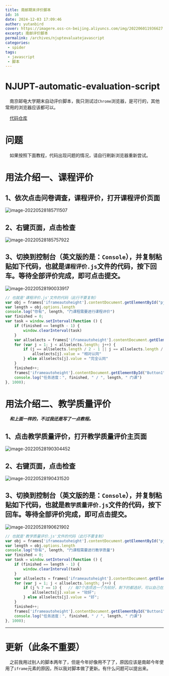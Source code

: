 ```yaml
---
title: 南邮期末评价脚本
id: 16
date: 2024-12-03 17:09:46
auther: yutanbird
cover: https://imagere.oss-cn-beijing.aliyuncs.com/img/202206011936627.png
excerpt: 南邮评价脚本
permalink: /archives/njuptevaluatejavascript
categories:
 - spider
tags: 
 - javascript
 - 脚本
---
```


# NJUPT-automatic-evaluation-script
&emsp;南京邮电大学期末自动评价脚本，我只测试过`Chrome`浏览器，是可行的，其他常用的浏览器应该都可以。

&emsp;[代码仓库](https://github.com/MinzhiYoyo/NJUPT-automatic-evaluation-script)

# 问题

&emsp;如果按照下面教程，代码出现问题的情况，请自行刷新浏览器重新尝试。

# 用法介绍一、课程评价

## 1、依次点击问卷调查，课程评价，打开课程评价页面

![image-20220528185711507](https://imagere.oss-cn-beijing.aliyuncs.com/img/202205281857590.png)

## 2、右键页面，点击检查

![image-20220528185757922](https://imagere.oss-cn-beijing.aliyuncs.com/img/202205281857021.png)

## 3、切换到控制台（英文版的是：`Console`），并复制粘贴如下代码，也就是`课程评价.js`文件的代码，按下回车。等待全部评价完成，即可点击提交。

![image-20220528190033917](https://imagere.oss-cn-beijing.aliyuncs.com/img/202205281900039.png)

``` javascript
// 也就是'课程评价.js'文件的代码（此行不要复制）
var obj = frames['iframeautoheight'].contentDocument.getElementById("pjkc")
var length = obj.options.length
console.log("你有", length, "门课程需要进行课程评价")
var finished = 0;
var task = window.setInterval(function () {
	if (finished == length - 1) {
		window.clearInterval(task)
	}
	var allselects = frames['iframeautoheight'].contentDocument.getElementsByTagName("select");
	for (var j = 1; j < allselects.length; j++) {
		if (j == allselects.length / 2 - 1 || j == allselects.length / 2 + 1) {
			allselects[j].value = "相对认同" 
		} else allselects[j].value = "完全认同"
	}
	finished++;
	frames['iframeautoheight'].contentDocument.getElementById("Button1").click()
	console.log("任务进度：", finished, " / ", length, " 门课")
}, 1000);
```

# 用法介绍二、教学质量评价

***&emsp;和上面一样的，不过我还是写了一点教程。***

## 1、点击教学质量评价，打开教学质量评价主页面

![image-20220528190304452](https://imagere.oss-cn-beijing.aliyuncs.com/img/202205281903546.png)

## 2、右键页面，点击检查

![image-20220528190431520](https://imagere.oss-cn-beijing.aliyuncs.com/img/202205281904616.png)

## 3、切换到控制台（英文版的是：`Console`），并复制粘贴如下代码，也就是`教学质量评价.js`文件的代码，按下回车。等待全部评价完成，即可点击提交。

![image-20220528190621902](https://imagere.oss-cn-beijing.aliyuncs.com/img/202205281906022.png)

``` javascript
// 也就是'教学质量评价.js'文件的代码（此行不要复制）
var obj = frames['iframeautoheight'].contentDocument.getElementById("pjkc")
var length = obj.options.length
console.log("你有", length, "门课程需要进行教学质量")
var finished = 0;
var task = window.setInterval(function () {
	if (finished == length - 1) {
		window.clearInterval(task)
	}
	var allselects = frames['iframeautoheight'].contentDocument.getElementsByTagName("select");
	for (var j = 1; j < allselects.length; j++) {
		if (j % 7 == 1) {   // 每7个选项选一个为较好，剩下的都选好，可以自己在这里编辑
			allselects[j].value = "较好";
		} else allselects[j].value = "好";
	}
	finished++;
	frames['iframeautoheight'].contentDocument.getElementById("Button1").click()
	console.log("任务进度：", finished, " / ", length, " 门课")
}, 1000);
```


---

# 更新（此条不重要）

&emsp;之前我用过别人的脚本两年了，但是今年好像用不了了，原因应该是南邮今年使用了`iframe`元素的原因，所以我对脚本做了更新。有什么问题可以提出来。
